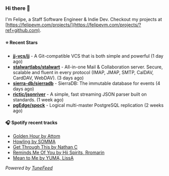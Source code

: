 ### Hi there 👋

I'm Felipe, a Staff Software Engineer & Indie Dev. Checkout my projects at [https://felipevm.com/projects/](https://felipevm.com/projects/?ref=github.com).

#### ⭐ Recent Stars
- **[jj-vcs/jj](https://github.com/jj-vcs/jj)** - A Git-compatible VCS that is both simple and powerful (1 day ago)
- **[stalwartlabs/stalwart](https://github.com/stalwartlabs/stalwart)** - All-in-one Mail &amp; Collaboration server. Secure, scalable and fluent in every protocol (IMAP, JMAP, SMTP, CalDAV, CardDAV, WebDAV). (3 days ago)
- **[sierra-db/sierradb](https://github.com/sierra-db/sierradb)** - SierraDB: The immutable database for events (4 days ago)
- **[rictic/jsonriver](https://github.com/rictic/jsonriver)** - A simple, fast streaming JSON parser built on standards. (1 week ago)
- **[pgEdge/spock](https://github.com/pgEdge/spock)** - Logical multi-master PostgreSQL replication (2 weeks ago)

#### 🎧 Spotify recent tracks
- [Golden Hour by Attom](https://open.spotify.com/track/4NMD0T32YAIG1pKlnGW8FM)
- [Howling by SOMMA](https://open.spotify.com/track/48fzVg5tLc7DII84diRCUO)
- [Get Through This by Nathan C](https://open.spotify.com/track/4NkHMtDWqqfU9snFt7Ae6j)
- [Reminds Me Of You by Hii Spirits, Rromarin](https://open.spotify.com/track/4WWdzgApSRfHVfKve4DqBx)
- [Mean to Me by YUMA, LissA](https://open.spotify.com/track/4b3DcCqrtubEnebf4lV7JD)

_Powered by [TuneFeed](https://tunefeed.app?ref=github.com)_
